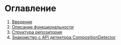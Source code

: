 # Оглавление
1. [Введение](./introduction.md)
1. [Описание функциональности](./description.md)
1. [Структура репозитория](./structure.md)
1. [Знакомство с API детектора CompositionDetector](./CompositionDetector.md)
